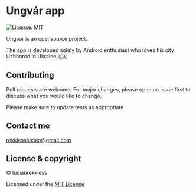 # Ungvár app

[![License: MIT](https://img.shields.io/badge/License-MIT-yellow.svg)](https://opensource.org/licenses/MIT)


Ungvar is an opensource project. 

The app is developed solely by Android enthusiast who loves his city Uzhhorod in Ukraine 🇺🇦 

## Contributing
Pull requests are welcome. For major changes, please open an issue first to discuss what you would like to change.

Please make sure to update tests as appropriate

## Contact me

rekklesslucian@gmail.com

## License & copyright

© lucianrekkless

Licensed under the [MIT License](https://github.com/lucianrekkless/myUzhapp/blob/main/LICENSE)



